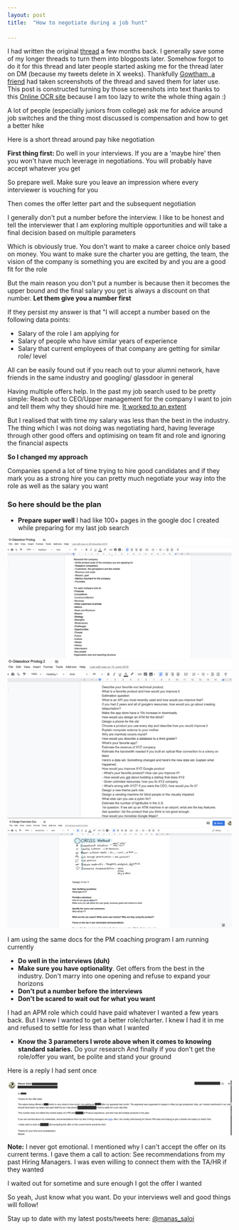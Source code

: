 ```yaml
---
layout: post
title:  "How to negotiate during a job hunt"

---
```


I had written the original [thread](https://twitter.com/manas_saloi) a few months back. I generally save some of my longer threads to turn them into blogposts later. Somehow forgot to do it for this thread and later people started asking me for the thread later on DM (because my tweets delete in X weeks). Thankfully [Gowtham, a friend](https://twitter.com/trailsofinju) had taken screenshots of the thread and saved them for later use. This post is constructed turning by those screenshots into text thanks to this [Online OCR site](https://www.onlineocr.net/) because I am too lazy to write the whole thing again :)

**</threadstarts>**

A lot of people (especially juniors from college) ask me for advice around job switches and the thing most discussed is compensation and how to get a better hike

Here is a short thread around pay hike negotiation

**First thing first:** Do well in your interviews. If you are a 'maybe hire' then you won't have much leverage in negotiations. You will probably have accept whatever you get

So prepare well. Make sure you leave an impression where every interviewer is vouching for you 

Then comes the offer letter part and the subsequent negotiation

I generally don't put a number before the interview. I like to be honest and tell the interviewer that I am exploring multiple opportunities and will take a final decision based on multiple parameters 

Which is obviously true. You don't want to make a career choice only based on money. You want to make sure the charter you are getting, the team, the vision of the company is something you are excited by and you are a good fit for the role 

But the main reason you don't put a number is because then it becomes the upper bound and the final salary you get is always a discount on that number. **Let them give you a number first**

If they persist my answer is that "I will accept a number based on the following data points:
- Salary of the role I am applying for
- Salary of people who have similar years of experience 
- Salary that current employees of that company are getting for similar role/ level 

All can be easily found out if you reach out to your alumni network, have friends in the same industry and googling/ glassdoor in general

Having multiple offers help. In the past my job search used to be pretty simple: Reach out to CEO/Upper management for the company I want to join and tell them why they should hire me. [It worked to an extent](https://www.linkedin.com/pulse/how-i-became-product-manager-manas-j-saloi/) 

But I realised that with time my salary was less than the best in the industry. The thing which I was not doing was negotiating hard, having leverage through other good offers and optimising on team fit and role and ignoring the financial aspects 

**So I changed my approach** 

Companies spend a lot of time trying to hire good candidates and if they mark you as a strong hire you can pretty much negotiate your way into the role as well as the salary you want 

### So here should be the plan

- **Prepare super well**
I had like 100+ pages in the google doc I created while preparing for my last job search

![priolog0](/assets/img/priolog0.png)
![priolog1](/assets/img/priolog1.png)
![designpractice](/assets/img/designpractice.png)

I am using the same docs for the PM coaching program I am running currently

- **Do well in the interviews (duh)**
- **Make sure you have optionality**. Get offers from the best in the industry. Don't marry into one opening and refuse to expand your horizons
- **Don't put a number before the interviews**  
- **Don't be scared to wait out for what you want**  

I had an APM role which could have paid whatever I wanted a few years back. But I knew I wanted to get a better role/charter. I knew I had it in me and refused to settle for less than what I wanted 

- **Know the 3 parameters I wrote above when it comes to knowing standard salaries.** Do your research
And finally if you don't get the role/offer you want, be polite and stand your ground 

Here is a reply I had sent once

![rejection](/assets/img/rejection.png)

**Note:** I never got emotional. I mentioned why I can't accept the offer on its current terms. I gave them a call to action: See recommendations from my past Hiring Managers. I was even willing to connect them with the TA/HR if they wanted

I waited out for sometime and sure enough I got the offer I wanted

So yeah, Just know what you want. Do your interviews well and good things will follow!

**</threadends>**

Stay up to date with my latest posts/tweets here: [@manas_saloi](http://twitter.com/manas_saloi)
